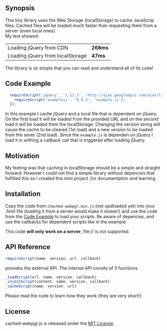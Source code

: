 ## Synopsis

This tiny library uses the Web Storage (localStorage) to cache JavaScrip files. Cached files will be loaded much faster than requesting them from a server (even local ones). <br>
  My test showed: 
  
| | |
|---|---|
|Loading jQuery from CDN  | __268ms__|
|Loading jQuery from localStorage  | __47ms__ |

The library is so simple that you can read and understand all of its code!

## Code Example

```javascript   
  requireScript('jquery', '1.11.2', 'http://ajax.googleapis.com/ajax/libs/jquery/1.11.2/jquery.min.js', function(){
    requireScript('examplejs', '0.0.3', 'example.js');
  });
```
In this example I cache jQuery and a local file that is dependent on jQuery. On the first load it will be loaded from the provided URL and on the second load it will be loaded from the localStorage. Changing the version string will cause the cache to be cleared (1st load) and a new version to be loaded from the sever (2nd load). Since the `example.js` is dependen on jQuery I load it in withing a callback call that is triggered after loading jQuery.


## Motivation

My feeling was that caching in localStorage should be a simple and straight forward. However I could not find a simple library without depencies that fulfilled this so I created this mini project ,for documentation and learning.

## Installation

Copy the code from `chached-webpgr.min.js` (not updloaded yet) into your .html file (loading it from a server would make it slower!) and use the code from the [Code Example](#code-example) to load your scripts. Be aware of depencies, and use the callbacks for dependent scripts like in the example.

This code __will only work on a server__, file:// is not supported.

## API Reference

```javascript
requireScript(name, version, url, callback)
```
provides the external API. The internal API consits of 3 functions.
```javascript
_loadScript(url, name, version, callback)
_injectScript(content, name, version, callback)
_cacheScript(name, version, url)
```
Please read the code to learn how they work (they are very short!).

## License

cached-webpgr.js is released under the [MIT License](http://webpgr.mit-license.org/).
